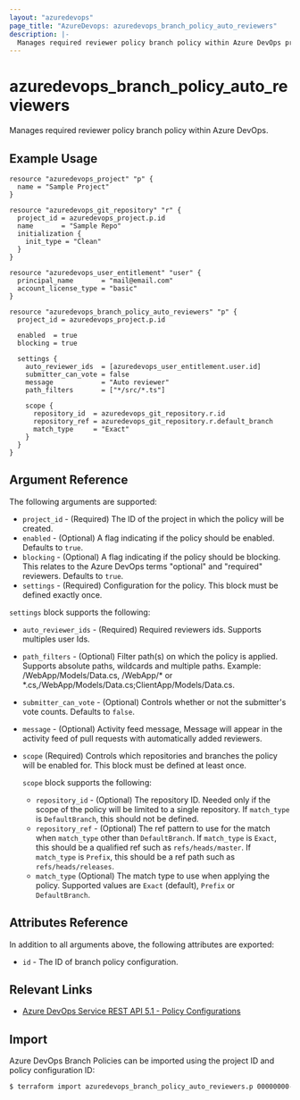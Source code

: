 ```yaml
---
layout: "azuredevops"
page_title: "AzureDevops: azuredevops_branch_policy_auto_reviewers"
description: |-
  Manages required reviewer policy branch policy within Azure DevOps project.
---
```


# azuredevops_branch_policy_auto_reviewers

Manages required reviewer policy branch policy within Azure DevOps.

## Example Usage

```hcl
resource "azuredevops_project" "p" {
  name = "Sample Project"
}

resource "azuredevops_git_repository" "r" {
  project_id = azuredevops_project.p.id
  name       = "Sample Repo"
  initialization {
    init_type = "Clean"
  }
}

resource "azuredevops_user_entitlement" "user" {
  principal_name       = "mail@email.com"
  account_license_type = "basic"
}

resource "azuredevops_branch_policy_auto_reviewers" "p" {
  project_id = azuredevops_project.p.id

  enabled  = true
  blocking = true

  settings {
    auto_reviewer_ids  = [azuredevops_user_entitlement.user.id]
    submitter_can_vote = false
    message            = "Auto reviewer"
    path_filters       = ["*/src/*.ts"]

    scope {
      repository_id  = azuredevops_git_repository.r.id
      repository_ref = azuredevops_git_repository.r.default_branch
      match_type     = "Exact"
    }
  }
}
```

## Argument Reference

The following arguments are supported:

- `project_id` - (Required) The ID of the project in which the policy will be created.
- `enabled` - (Optional) A flag indicating if the policy should be enabled. Defaults to `true`.
- `blocking` - (Optional) A flag indicating if the policy should be blocking. This relates to the Azure DevOps terms "optional" and "required" reviewers. Defaults to `true`.
- `settings` - (Required) Configuration for the policy. This block must be defined exactly once.

`settings` block supports the following:

- `auto_reviewer_ids` - (Required) Required reviewers ids. Supports multiples user Ids.
- `path_filters` - (Optional) Filter path(s) on which the policy is applied. Supports absolute paths, wildcards and multiple paths. Example: /WebApp/Models/Data.cs, /WebApp/* or *.cs,/WebApp/Models/Data.cs;ClientApp/Models/Data.cs.
- `submitter_can_vote` - (Optional) Controls whether or not the submitter's vote counts. Defaults to `false`.
- `message` - (Optional) Activity feed message, Message will appear in the activity feed of pull requests with automatically added reviewers.
- `scope` (Required) Controls which repositories and branches the policy will be enabled for. This block must be defined at least once.

  `scope` block supports the following:

  - `repository_id` - (Optional) The repository ID. Needed only if the scope of the policy will be limited to a single repository. If `match_type` is `DefaultBranch`, this should not be defined.
  - `repository_ref` - (Optional) The ref pattern to use for the match when `match_type` other than `DefaultBranch`. If `match_type` is `Exact`, this should be a qualified ref such as `refs/heads/master`. If `match_type` is `Prefix`, this should be a ref path such as `refs/heads/releases`.
  - `match_type` (Optional) The match type to use when applying the policy. Supported values are `Exact` (default), `Prefix` or `DefaultBranch`.

## Attributes Reference

In addition to all arguments above, the following attributes are exported:

- `id` - The ID of branch policy configuration.

## Relevant Links

- [Azure DevOps Service REST API 5.1 - Policy Configurations](https://docs.microsoft.com/en-us/rest/api/azure/devops/policy/configurations/create?view=azure-devops-rest-5.1)

## Import

Azure DevOps Branch Policies can be imported using the project ID and policy configuration ID:

```sh
$ terraform import azuredevops_branch_policy_auto_reviewers.p 00000000-0000-0000-0000-000000000000/0
```

